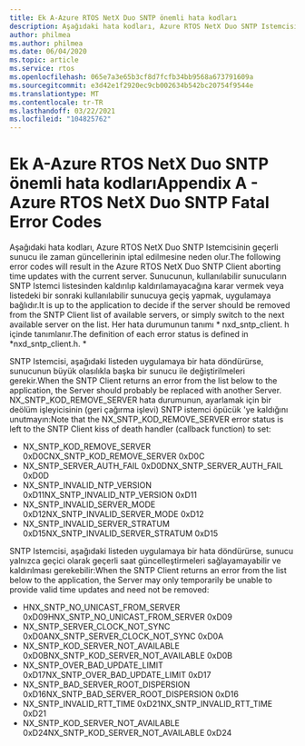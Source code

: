 ```yaml
---
title: Ek A-Azure RTOS NetX Duo SNTP önemli hata kodları
description: Aşağıdaki hata kodları, Azure RTOS NetX Duo SNTP Istemcisinin geçerli sunucu ile zaman güncellerinin iptal edilmesine neden olur.
author: philmea
ms.author: philmea
ms.date: 06/04/2020
ms.topic: article
ms.service: rtos
ms.openlocfilehash: 065e7a3e65b3cf8d7fcfb34bb9568a673791609a
ms.sourcegitcommit: e3d42e1f2920ec9cb002634b542bc20754f9544e
ms.translationtype: MT
ms.contentlocale: tr-TR
ms.lasthandoff: 03/22/2021
ms.locfileid: "104825762"
---
```

# <a name="appendix-a---azure-rtos-netx-duo-sntp-fatal-error-codes"></a><span data-ttu-id="ae784-103">Ek A-Azure RTOS NetX Duo SNTP önemli hata kodları</span><span class="sxs-lookup"><span data-stu-id="ae784-103">Appendix A - Azure RTOS NetX Duo SNTP Fatal Error Codes</span></span>

<span data-ttu-id="ae784-104">Aşağıdaki hata kodları, Azure RTOS NetX Duo SNTP Istemcisinin geçerli sunucu ile zaman güncellerinin iptal edilmesine neden olur.</span><span class="sxs-lookup"><span data-stu-id="ae784-104">The following error codes will result in the Azure RTOS NetX Duo SNTP Client aborting time updates with the current server.</span></span> <span data-ttu-id="ae784-105">Sunucunun, kullanılabilir sunucuların SNTP Istemci listesinden kaldırılıp kaldırılamayacağına karar vermek veya listedeki bir sonraki kullanılabilir sunucuya geçiş yapmak, uygulamaya bağlıdır.</span><span class="sxs-lookup"><span data-stu-id="ae784-105">It is up to the application to decide if the server should be removed from the SNTP Client list of available servers, or simply switch to the next available server on the list.</span></span> <span data-ttu-id="ae784-106">Her hata durumunun tanımı \* nxd_sntp_client. h içinde tanımlanır.</span><span class="sxs-lookup"><span data-stu-id="ae784-106">The definition of each error status is defined in \*nxd_sntp_client.h.</span></span> *

<span data-ttu-id="ae784-107">SNTP Istemcisi, aşağıdaki listeden uygulamaya bir hata döndürürse, sunucunun büyük olasılıkla başka bir sunucu ile değiştirilmeleri gerekir.</span><span class="sxs-lookup"><span data-stu-id="ae784-107">When the SNTP Client returns an error from the list below to the application, the Server should probably be replaced with another Server.</span></span> <span data-ttu-id="ae784-108">NX_SNTP_KOD_REMOVE_SERVER hata durumunun, ayarlamak için bir deölüm işleyicisinin (geri çağırma işlevi) SNTP istemci öpücük 'ye kaldığını unutmayın:</span><span class="sxs-lookup"><span data-stu-id="ae784-108">Note that the NX_SNTP_KOD_REMOVE_SERVER error status is left to the SNTP Client kiss of death handler (callback function) to set:</span></span>

- <span data-ttu-id="ae784-109">NX_SNTP_KOD_REMOVE_SERVER 0xD0C</span><span class="sxs-lookup"><span data-stu-id="ae784-109">NX_SNTP_KOD_REMOVE_SERVER 0xD0C</span></span>  
- <span data-ttu-id="ae784-110">NX_SNTP_SERVER_AUTH_FAIL 0xD0D</span><span class="sxs-lookup"><span data-stu-id="ae784-110">NX_SNTP_SERVER_AUTH_FAIL 0xD0D</span></span>  
- <span data-ttu-id="ae784-111">NX_SNTP_INVALID_NTP_VERSION 0xD11</span><span class="sxs-lookup"><span data-stu-id="ae784-111">NX_SNTP_INVALID_NTP_VERSION 0xD11</span></span>  
- <span data-ttu-id="ae784-112">NX_SNTP_INVALID_SERVER_MODE 0xD12</span><span class="sxs-lookup"><span data-stu-id="ae784-112">NX_SNTP_INVALID_SERVER_MODE 0xD12</span></span>  
- <span data-ttu-id="ae784-113">NX_SNTP_INVALID_SERVER_STRATUM 0xD15</span><span class="sxs-lookup"><span data-stu-id="ae784-113">NX_SNTP_INVALID_SERVER_STRATUM 0xD15</span></span>  

<span data-ttu-id="ae784-114">SNTP Istemcisi, aşağıdaki listeden uygulamaya bir hata döndürürse, sunucu yalnızca geçici olarak geçerli saat güncelleştirmeleri sağlayamayabilir ve kaldırılması gerekebilir:</span><span class="sxs-lookup"><span data-stu-id="ae784-114">When the SNTP Client returns an error from the list below to the application, the Server may only temporarily be unable to provide valid time updates and need not be removed:</span></span>

- <span data-ttu-id="ae784-115">HNX_SNTP_NO_UNICAST_FROM_SERVER 0xD09</span><span class="sxs-lookup"><span data-stu-id="ae784-115">HNX_SNTP_NO_UNICAST_FROM_SERVER 0xD09</span></span>  
- <span data-ttu-id="ae784-116">NX_SNTP_SERVER_CLOCK_NOT_SYNC 0xD0A</span><span class="sxs-lookup"><span data-stu-id="ae784-116">NX_SNTP_SERVER_CLOCK_NOT_SYNC 0xD0A</span></span>  
- <span data-ttu-id="ae784-117">NX_SNTP_KOD_SERVER_NOT_AVAILABLE 0xD0B</span><span class="sxs-lookup"><span data-stu-id="ae784-117">NX_SNTP_KOD_SERVER_NOT_AVAILABLE 0xD0B</span></span>  
- <span data-ttu-id="ae784-118">NX_SNTP_OVER_BAD_UPDATE_LIMIT 0xD17</span><span class="sxs-lookup"><span data-stu-id="ae784-118">NX_SNTP_OVER_BAD_UPDATE_LIMIT 0xD17</span></span>  
- <span data-ttu-id="ae784-119">NX_SNTP_BAD_SERVER_ROOT_DISPERSION 0xD16</span><span class="sxs-lookup"><span data-stu-id="ae784-119">NX_SNTP_BAD_SERVER_ROOT_DISPERSION 0xD16</span></span>  
- <span data-ttu-id="ae784-120">NX_SNTP_INVALID_RTT_TIME 0xD21</span><span class="sxs-lookup"><span data-stu-id="ae784-120">NX_SNTP_INVALID_RTT_TIME 0xD21</span></span>  
- <span data-ttu-id="ae784-121">NX_SNTP_KOD_SERVER_NOT_AVAILABLE 0xD24</span><span class="sxs-lookup"><span data-stu-id="ae784-121">NX_SNTP_KOD_SERVER_NOT_AVAILABLE 0xD24</span></span>